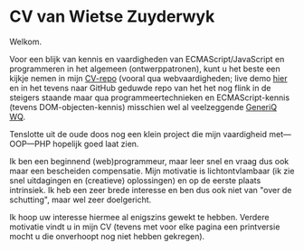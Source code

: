 # CV van Wietse Zuyderwyk #

Welkom.

Voor een blijk van kennis en vaardigheden van ECMAScript/JavaScript en programmeren in het algemeen (ontwerppatronen), kunt u het beste een kijkje nemen in mijn [CV-repo](http://github.com/wzuyderwyk/CV) (vooral qua webvaardigheden; live demo [hier](http://webkist.nl:8080/dav/CV) en in het tevens naar GitHub geduwde repo van het het nog flink in de steigers staande maar qua programmeertechnieken en ECMAScript-kennis (tevens DOM-objecten-kennis) misschien wel al veelzeggende [GeneriQ WQ](http://github.com/wzuyderwyk/WQ).

Tenslotte uit de oude doos nog een klein project die mijn vaardigheid met&mdash;OOP&mdash;PHP hopelijk goed laat zien.

Ik ben een beginnend (web)programmeur, maar leer snel en vraag dus ook maar een bescheiden compensatie. Mijn motivatie is lichtontvlambaar (ik zie snel uitdagingen en (creatieve) oplossingen) en op de eerste plaats intrinsiek. Ik heb een zeer brede interesse en ben dus ook niet van "over de schutting", maar wel zeer doelgericht.

Ik hoop uw interesse hiermee al enigszins gewekt te hebben. Verdere motivatie vindt u in mijn CV (tevens met voor elke pagina een printversie mocht u die onverhoopt nog niet hebben gekregen).


